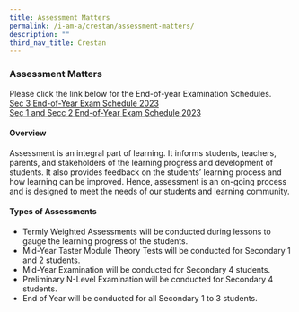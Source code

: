 ```yaml
---
title: Assessment Matters
permalink: /i-am-a/crestan/assessment-matters/
description: ""
third_nav_title: Crestan
---
```

### Assessment Matters

Please click the link below for the End-of-year Examination Schedules.  
[Sec 3 End-of-Year Exam Schedule 2023](/files/s3-eoy-exam-schedule-2023.pdf)
<br>
[Sec 1 and Secc 2 End-of-Year Exam Schedule 2023](/files/s1and2-eoy-2023.pdf)

#### Overview

Assessment is an integral part of learning. It informs students, teachers, parents, and stakeholders of the learning progress and development of students. It also provides feedback on the students’ learning process and how learning can be improved. Hence, assessment is an on-going process and is designed to meet the needs of our students and learning community.  
  

#### Types of Assessments

*   Termly Weighted Assessments will be conducted during lessons to gauge the learning progress of the students.
*   Mid-Year Taster Module Theory Tests will be conducted for Secondary 1 and 2 students.
*   Mid-Year Examination will be conducted for Secondary 4 students.
*   Preliminary N-Level Examination will be conducted for Secondary 4 students.
*   End of Year will be conducted for all Secondary 1 to 3 students.